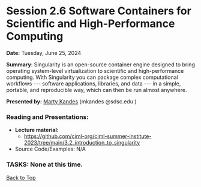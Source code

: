 # Session 2.6 Software Containers for Scientific and High-Performance Computing

**Date:** Tuesday, June 25, 2024

**Summary**: Singularity is an open-source container engine designed to bring operating system-level virtualization to scientific and high-performance computing. With Singularity you can package complex computational workflows --- software applications, libraries, and data --- in a simple, portable, and reproducible way, which can then be run almost anywhere. 

**Presented by:** [Marty Kandes](https://www.linkedin.com/in/marty-kandes-b53a34144/) (mkandes  @sdsc.edu ) 

### Reading and Presentations:
* **Lecture material:**
  - https://github.com/ciml-org/ciml-summer-institute-2023/tree/main/3.2_introduction_to_singularity
* Source Code/Examples: N/A
### TASKS: None at this time.

[Back to Top](#top)
